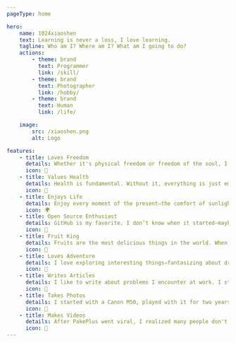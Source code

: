 ```yaml
---
pageType: home

hero:
    name: 1024xiaoshen
    text: Learning is never a loss, I love learning.
    tagline: Who am I? Where am I? What am I going to do?
    actions:
        - theme: brand
          text: Programmer
          link: /skill/
        - theme: brand
          text: Photographer
          link: /hobby/
        - theme: brand
          text: Human
          link: /life/

    image:
        src: /xiaoshen.png
        alt: Logo

features:
    - title: Loves Freedom
      details: Whether it's physical freedom or freedom of the soul, I haven't achieved it yet. My body is sold to the company, and my soul is still wandering
      icon: 🎨
    - title: Values Health
      details: Health is fundamental. Without it, everything is just empty talk. The moment you step into a hospital, your body and your wallet are no longer yours.
      icon: 🌈
    - title: Enjoys Life
      details: Enjoy every moment of the present—the comfort of sunlight on your skin, the breeze brushing your face, green trees swaying beside you, and those beautiful people.
      icon: 🌍
    - title: Open Source Enthusiast
      details: GitHub is my favorite. I don’t know when it started—maybe the day I downloaded the GitHub app. Now I check it daily for interesting stuff.
      icon: 🐙
    - title: Fruit King
      details: Fruits are the most delicious things in the world. When I was a child, our yard had peach, apricot, and plum trees. We used to sleep under them on summer nights.
      icon: 🍎
    - title: Loves Adventure
      details: I love exploring interesting things—fantasizing about driving an off-road vehicle in the wilderness, riding a mountain bike across wild lands. Hahahahahahahahaha!
      icon: 🚗
    - title: Writes Articles
      details: I like to write about problems I encounter at work. I started on CSDN, but as CSDN became overly commercial, I began syncing articles to Juejin and other platforms.
      icon: 📝
    - title: Takes Photos
      details: I started with a Canon M50, played with it for two years, then sold it. Last year, I got a Canon M10 again. I enjoy shooting beautiful landscapes and beautiful people.
      icon: 📸
    - title: Makes Videos
      details: After PakePlus went viral, I realized many people don't like reading tutorials, so I started making videos. To my surprise, many people watched them.
      icon: 🎥
---
```

